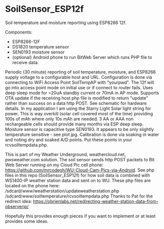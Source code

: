 # SoilSensor_ESP12f
Soil temperature and moisture reporting using ESP8266 12f.

Components:
- ESP8266-12F
- DS1820 temperature sensor
- SEN0193 moisture sensor
- (optional) Android phone to run BitWeb Server which runs PHP file to receive data.

Periodic (30 minute) reporting of soil temperature, moisture, and ESP8266 supply
voltage to a configurable host and URL. Configuration is done via connecting to
WiFi Access Point SoilTempAP with "yourpwd".  The 12f will go into access point mode
on initial use or if connect to router fails. Uses deep sleep mode for ~20uA
standby current or 70mA in AP mode.  Supports OTA update if the receiving host php file
is modified to return "update" rather than success on a data http POST.
See schematic for hardware details. In my application I am using the
Starry Light Solar light string for power.  This is way overkill (solar cell covered most of the time) 
providing 100s of mAh where only 10s mAh are needed.  3 AA or AAA
non rechargeable cells should provide many months via ESP deep sleep.  Moisture
sensor is capacitive type SEN0193.  It appears to be only slightly temperature
sensitive - see plot jpg.  Calibration is done via soaking in water and noting dry and soaked
A/D points.  Put these points in your rcvsoiltempdata.php.

This is part of my Weather Underground, weathercloud.net, pwsweather.com solution.  The soil
sensor sends http POST packets to Bit Web Server running on my
Cloud Pic cell phone:
https://github.com/mrcodegh/WU-Cloud-Cam-Pics-via-Android.
See php files in this repo (SoilSensor_ESP12f) for how soil data is combined with
WS1400-IP weather station data and sent on to WU. These php files are located on the phone here:
/sdcard/www/weatherstation/updateweatherstation.php
/sdcard/www/soiltemperature/rcvsoiltempdata.php
Thanks to Pat for the redirect idea: https://obrienlabs.net/redirecting-weather-station-data-from-observerip/

Hopefully this provides enough pieces if you want to implement or at least provides some ideas.

